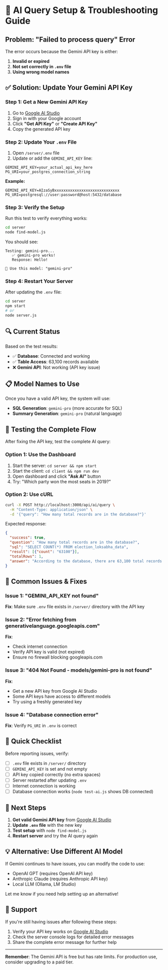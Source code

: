 # 🔧 AI Query Setup & Troubleshooting Guide

## Problem: "Failed to process query" Error

The error occurs because the Gemini API key is either:
1. **Invalid or expired**
2. **Not set correctly in `.env` file**
3. **Using wrong model names**

## ✅ Solution: Update Your Gemini API Key

### Step 1: Get a New Gemini API Key

1. Go to [Google AI Studio](https://aistudio.google.com/app/apikey)
2. Sign in with your Google account
3. Click **"Get API Key"** or **"Create API Key"**
4. Copy the generated API key

### Step 2: Update Your `.env` File

1. Open `/server/.env` file
2. Update or add the `GEMINI_API_KEY` line:

```env
GEMINI_API_KEY=your_actual_api_key_here
PG_URI=your_postgres_connection_string
```

**Example:**
```env
GEMINI_API_KEY=AIzaSyBxxxxxxxxxxxxxxxxxxxxxxxxxxxxx
PG_URI=postgresql://user:password@host:5432/database
```

### Step 3: Verify the Setup

Run this test to verify everything works:

```bash
cd server
node find-model.js
```

You should see:
```
Testing: gemini-pro...
   ✅ gemini-pro works!
   Response: Hello!

🎉 Use this model: "gemini-pro"
```

### Step 4: Restart Your Server

After updating the `.env` file:

```bash
cd server
npm start
# or
node server.js
```

## 🔍 Current Status

Based on the test results:

- ✅ **Database**: Connected and working
- ✅ **Table Access**: 63,100 records available
- ❌ **Gemini API**: Not working (API key issue)

## 📋 Model Names to Use

Once you have a valid API key, the system will use:
- **SQL Generation**: `gemini-pro` (more accurate for SQL)
- **Summary Generation**: `gemini-pro` (natural language)

## 🧪 Testing the Complete Flow

After fixing the API key, test the complete AI query:

### Option 1: Use the Dashboard
1. Start the server: `cd server && npm start`
2. Start the client: `cd client && npm run dev`
3. Open dashboard and click **"Ask AI"** button
4. Try: "Which party won the most seats in 2019?"

### Option 2: Use cURL
```bash
curl -X POST http://localhost:3000/api/ai/query \
  -H "Content-Type: application/json" \
  -d '{"query": "How many total records are in the database?"}'
```

Expected response:
```json
{
  "success": true,
  "question": "How many total records are in the database?",
  "sql": "SELECT COUNT(*) FROM election_loksabha_data",
  "result": [{"count": "63100"}],
  "totalRows": 1,
  "answer": "According to the database, there are 63,100 total records..."
}
```

## 🚨 Common Issues & Fixes

### Issue 1: "GEMINI_API_KEY not found"
**Fix**: Make sure `.env` file exists in `/server/` directory with the API key

### Issue 2: "Error fetching from generativelanguage.googleapis.com"
**Fix**: 
- Check internet connection
- Verify API key is valid (not expired)
- Ensure no firewall blocking googleapis.com

### Issue 3: "404 Not Found - models/gemini-pro is not found"
**Fix**: 
- Get a new API key from Google AI Studio
- Some API keys have access to different models
- Try using a freshly generated key

### Issue 4: "Database connection error"
**Fix**: Verify `PG_URI` in `.env` is correct

## 📝 Quick Checklist

Before reporting issues, verify:

- [ ] `.env` file exists in `/server/` directory
- [ ] `GEMINI_API_KEY` is set and not empty
- [ ] API key copied correctly (no extra spaces)
- [ ] Server restarted after updating `.env`
- [ ] Internet connection is working
- [ ] Database connection works (`node test-ai.js` shows DB connected)

## 🎯 Next Steps

1. **Get valid Gemini API key** from [Google AI Studio](https://aistudio.google.com/app/apikey)
2. **Update `.env` file** with the new key
3. **Test setup** with `node find-model.js`
4. **Restart server** and try the AI query again

## 💡 Alternative: Use Different AI Model

If Gemini continues to have issues, you can modify the code to use:
- OpenAI GPT (requires OpenAI API key)
- Anthropic Claude (requires Anthropic API key)
- Local LLM (Ollama, LM Studio)

Let me know if you need help setting up an alternative!

## 📧 Support

If you're still having issues after following these steps:
1. Verify your API key works on [Google AI Studio](https://aistudio.google.com)
2. Check the server console logs for detailed error messages
3. Share the complete error message for further help

---

**Remember**: The Gemini API is free but has rate limits. For production use, consider upgrading to a paid tier.
